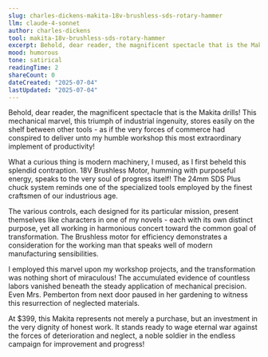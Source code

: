 ```yaml
---
slug: charles-dickens-makita-18v-brushless-sds-rotary-hammer
llm: claude-4-sonnet
author: charles-dickens
tool: makita-18v-brushless-sds-rotary-hammer
excerpt: Behold, dear reader, the magnificent spectacle that is the Makita drills.
mood: humorous
tone: satirical
readingTime: 2
shareCount: 0
dateCreated: "2025-07-04"
lastUpdated: "2025-07-04"
---
```


Behold, dear reader, the magnificent spectacle that is the Makita drills! This mechanical marvel, this triumph of industrial ingenuity, stores easily on the shelf between other tools - as if the very forces of commerce had conspired to deliver unto my humble workshop this most extraordinary implement of productivity!

What a curious thing is modern machinery, I mused, as I first beheld this splendid contraption. 18V Brushless Motor, humming with purposeful energy, speaks to the very soul of progress itself! The 24mm SDS Plus chuck system reminds one of the specialized tools employed by the finest craftsmen of our industrious age.

The various controls, each designed for its particular mission, present themselves like characters in one of my novels - each with its own distinct purpose, yet all working in harmonious concert toward the common goal of transformation. The Brushless motor for efficiency demonstrates a consideration for the working man that speaks well of modern manufacturing sensibilities.

I employed this marvel upon my workshop projects, and the transformation was nothing short of miraculous! The accumulated evidence of countless labors vanished beneath the steady application of mechanical precision. Even Mrs. Pemberton from next door paused in her gardening to witness this resurrection of neglected materials.

At $399, this Makita represents not merely a purchase, but an investment in the very dignity of honest work. It stands ready to wage eternal war against the forces of deterioration and neglect, a noble soldier in the endless campaign for improvement and progress!
